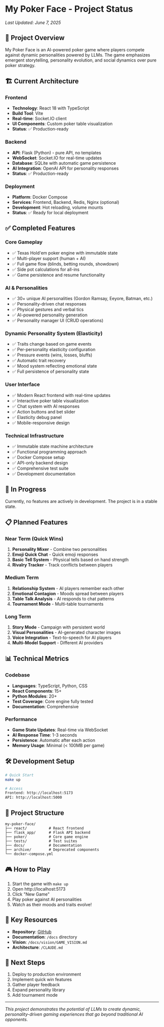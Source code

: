 # My Poker Face - Project Status

*Last Updated: June 7, 2025*

## 🎯 Project Overview

My Poker Face is an AI-powered poker game where players compete against dynamic personalities powered by LLMs. The game emphasizes emergent storytelling, personality evolution, and social dynamics over pure poker strategy.

## 🏗️ Current Architecture

### Frontend
- **Technology**: React 18 with TypeScript
- **Build Tool**: Vite
- **Real-time**: Socket.IO client
- **UI Components**: Custom poker table visualization
- **Status**: ✅ Production-ready

### Backend
- **API**: Flask (Python) - pure API, no templates
- **WebSocket**: Socket.IO for real-time updates
- **Database**: SQLite with automatic game persistence
- **AI Integration**: OpenAI API for personality responses
- **Status**: ✅ Production-ready

### Deployment
- **Platform**: Docker Compose
- **Services**: Frontend, Backend, Redis, Nginx (optional)
- **Development**: Hot reloading, volume mounts
- **Status**: ✅ Ready for local deployment

## ✅ Completed Features

### Core Gameplay
- ✅ Texas Hold'em poker engine with immutable state
- ✅ Multi-player support (human + AI)
- ✅ Full game flow (blinds, betting rounds, showdown)
- ✅ Side pot calculations for all-ins
- ✅ Game persistence and resume functionality

### AI & Personalities
- ✅ 30+ unique AI personalities (Gordon Ramsay, Eeyore, Batman, etc.)
- ✅ Personality-driven chat responses
- ✅ Physical gestures and verbal tics
- ✅ AI-powered personality generation
- ✅ Personality manager UI (CRUD operations)

### Dynamic Personality System (Elasticity)
- ✅ Traits change based on game events
- ✅ Per-personality elasticity configuration
- ✅ Pressure events (wins, losses, bluffs)
- ✅ Automatic trait recovery
- ✅ Mood system reflecting emotional state
- ✅ Full persistence of personality state

### User Interface
- ✅ Modern React frontend with real-time updates
- ✅ Interactive poker table visualization
- ✅ Chat system with AI responses
- ✅ Action buttons and bet slider
- ✅ Elasticity debug panel
- ✅ Mobile-responsive design

### Technical Infrastructure
- ✅ Immutable state machine architecture
- ✅ Functional programming approach
- ✅ Docker Compose setup
- ✅ API-only backend design
- ✅ Comprehensive test suite
- ✅ Development documentation

## 🚧 In Progress

Currently, no features are actively in development. The project is in a stable state.

## 📋 Planned Features

### Near Term (Quick Wins)
1. **Personality Mixer** - Combine two personalities
2. **Emoji Quick Chat** - Quick emoji responses
3. **Basic Tell System** - Physical tells based on hand strength
4. **Rivalry Tracker** - Track conflicts between players

### Medium Term
1. **Relationship System** - AI players remember each other
2. **Emotional Contagion** - Moods spread between players
3. **Table Talk Analysis** - AI responds to chat patterns
4. **Tournament Mode** - Multi-table tournaments

### Long Term
1. **Story Mode** - Campaign with persistent world
2. **Visual Personalities** - AI-generated character images
3. **Voice Integration** - Text-to-speech for AI players
4. **Multi-Model Support** - Different AI providers

## 📊 Technical Metrics

### Codebase
- **Languages**: TypeScript, Python, CSS
- **React Components**: 15+
- **Python Modules**: 20+
- **Test Coverage**: Core engine fully tested
- **Documentation**: Comprehensive

### Performance
- **Game State Updates**: Real-time via WebSocket
- **AI Response Time**: 1-3 seconds
- **Persistence**: Automatic after each action
- **Memory Usage**: Minimal (< 100MB per game)

## 🛠️ Development Setup

```bash
# Quick Start
make up

# Access
Frontend: http://localhost:5173
API: http://localhost:5000
```

## 📁 Project Structure

```
my-poker-face/
├── react/          # React frontend
├── flask_app/      # Flask API backend
├── poker/          # Core game engine
├── tests/          # Test suites
├── docs/           # Documentation
├── archive/        # Deprecated components
└── docker-compose.yml
```

## 🎮 How to Play

1. Start the game with `make up`
2. Open http://localhost:5173
3. Click "New Game"
4. Play poker against AI personalities
5. Watch as their moods and traits evolve!

## 🔗 Key Resources

- **Repository**: [GitHub](https://github.com/jeffeharris/my-poker-face)
- **Documentation**: `/docs` directory
- **Vision**: `/docs/vision/GAME_VISION.md`
- **Architecture**: `/CLAUDE.md`

## 🎯 Next Steps

1. Deploy to production environment
2. Implement quick win features
3. Gather player feedback
4. Expand personality library
5. Add tournament mode

---

*This project demonstrates the potential of LLMs to create dynamic, personality-driven gaming experiences that go beyond traditional AI opponents.*